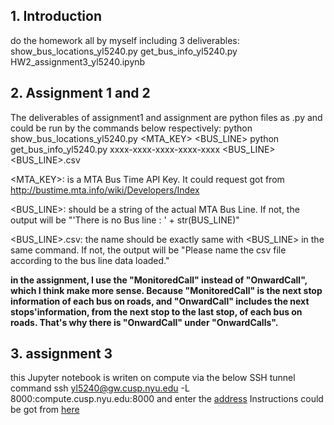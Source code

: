 ## 1. Introduction
do the homework all by myself
including 3 deliverables:
        show_bus_locations_yl5240.py
        get_bus_info_yl5240.py
        HW2_assignment3_yl5240.ipynb

## 2. Assignment 1 and 2
The deliverables of assignment1 and assignment are python files as .py and could
be run by the commands below respectively:
python show_bus_locations_yl5240.py <MTA_KEY> <BUS_LINE>
python get_bus_info_yl5240.py xxxx-xxxx-xxxx-xxxx-xxxx <BUS_LINE> <BUS_LINE>.csv

<MTA_KEY>: is a MTA Bus Time API Key. It could request got from http://bustime.mta.info/wiki/Developers/Index

<BUS_LINE>: should be a string of the actual MTA Bus Line. If not, the output will be "'There is no Bus line : ' + str(BUS_LINE)"

<BUS_LINE>.csv: the name should be exactly same with <BUS_LINE> in the same command. If not, the output will be "Please name the csv file according to the bus line data loaded."

**in the assignment, I use the "MonitoredCall" instead of "OnwardCall", which I think make more sense. Because "MonitoredCall" is the next stop information of each bus on roads, and "OnwardCall" includes the next stops'information, from the next stop to the last stop, of each bus on roads. That's why there is "OnwardCall" under "OnwardCalls".**

## 3. assignment 3
this Jupyter notebook is writen on compute via the below SSH tunnel command 
        ssh yl5240@gw.cusp.nyu.edu -L 8000:compute.cusp.nyu.edu:8000
and enter the [address](https://localhost:8000)
Instructions could be got from [here](https://datahub.cusp.nyu.edu/sites/default/files/documents/guides/Jupyter_Notebook_from_your_browser_Mac.pdf)
